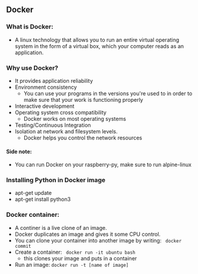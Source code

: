 ## Docker

### What is Docker:
* A linux technology that allows you to run an entire virtual operating system in the form of a virtual box, which your computer reads as an application.

### Why use Docker?
* It provides application reliability
* Environment consistency
  * You can use your programs in the versions you're used to in order to make sure that your work is functioning properly
* Interactive development
* Operating system cross compatibility
  * Docker works on most operating systems
* Testing/Continuous Integration
* Isolation at network and filesystem levels.
  * Docker helps you control the network resources

#### Side note:
* You can run Docker on your raspberry-py, make sure to run alpine-linux

### Installing Python in Docker image
* apt-get update
* apt-get install python3


### Docker container:
* A continer is a live clone of an image.
* Docker duplicates an image and gives it some CPU control.
* You can clone your container into another image by writing:
  ` docker commit`
* Create a container:
  ` docker run -it ubuntu bash`
  * this clones your image and puts in a container
* Run an image:
  `docker run -t [name of image]`


